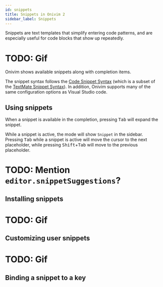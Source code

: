 ```yaml
---
id: snippets
title: Snippets in Onivim 2
sidebar_label: Snippets
---
```


Snippets are text templates that simplify entering code patterns,
and are especially useful for code blocks that show up repeatedly.

# TODO: Gif

Onivim shows available snippets along with completion items.

The snippet syntax follows the [Code Snippet Syntax](https://code.visualstudio.com/docs/editor/userdefinedsnippets#_snippet-syntax) (which is a subset of the [TextMate Snippet Syntax](https://manual.macromates.com/en/snippets)). In addition, Onivim supports many of the same configuration options as Visual Studio code.

## Using snippets

When a snippet is available in the completion, pressing <kbd>Tab</kbd> will expand the snippet.

While a snippet is active, the mode will show `Snippet` in the sidebar. Pressing <kbd>Tab</kbd> while a snippet is active will move the cursor to the next placeholder, while pressing <kbd>Shift</kbd>+<kbd>Tab</kbd> will move to the previous placeholder.

# TODO: Mention `editor.snippetSuggestions`?

## Installing snippets

# TODO: Gif

## Customizing user snippets

# TODO: Gif

## Binding a snippet to a key

